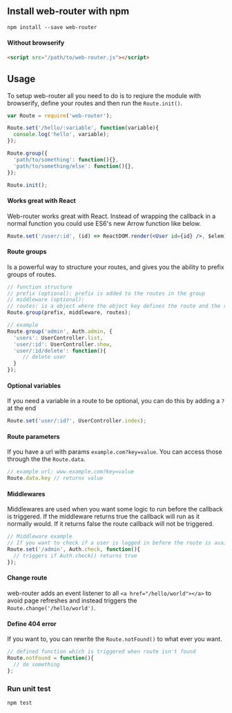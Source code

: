 ## Install web-router with npm
```txt
npm install --save web-router
```

#### Without browserify
```html
<script src="/path/to/web-router.js"></script>
```

## Usage
To setup web-router all you need to do is to reqiure the module with browserify, define your routes and then run the `Route.init()`.
```js
var Route = require('web-router');

Route.set('/hello/:variable', function(variable){
  console.log('hello', variable);
});

Route.group({
  'path/to/something': function(){},
  'path/to/something/else': function(){},
});

Route.init();
```


####  Works great with React
Web-router works great with React. Instead of wrapping the callback in a normal function you could use ES6's new Arrow function like below.  
```jsx
Route.set('/user/:id', (id) => ReactDOM.render(<User id={id} />, $elem));
```

#### Route groups
Is a powerful way to structure your routes, and gives you the ability to prefix groups of routes. 

```js
// function structure
// prefix (optional): prefix is added to the routes in the group
// middleware (optional): 
// routes: is a object where the object key defines the route and the related function is the callback 
Route.group(prefix, middleware, routes);

// example
Route.group('admin', Auth.admin, {
  'users': UserController.list,
  'user/:id': UserController.show,
  'user/:id/delete': function(){
     // delete user
  }
});
```

#### Optional variables
If you need a variable in a route to be optional, you can do this by adding a `?` at the end
```js
Route.set('user/:id?', UserController.index);
```

#### Route parameters
If you have a url with params `example.com?key=value`. You can access those through the the `Route.data`.
```js
// example url: www.example.com?key=value
Route.data.key // returns value
```

#### Middlewares
Middlewares are used when you want some logic to run before the callback is triggered. If the middleware returns true the callback will run as it normally would. If it returns false the route callback will not be triggered.
```js
// Middleware example
// If you want to check if a user is logged in before the route is available
Route.set('/admin', Auth.check, function(){
  // triggers if Auth.check() returns true
}); 
```


#### Change route
web-router adds an event listener to all `<a href="/hello/world"></a>` to avoid page refreshes and instead triggers the `Route.change('/hello/world')`. 


#### Define 404 error
If you want to, you can rewrite the `Route.notFound()` to what ever you want.
```js
// defined function which is triggered when route isn't found
Route.notFound = function(){
  // do something
};
```


### Run unit test
```
npm test
```

